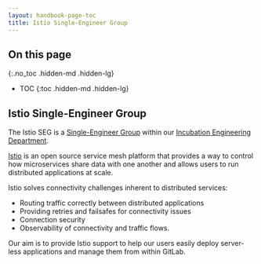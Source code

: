 ```yaml
---
layout: handbook-page-toc
title: Istio Single-Engineer Group
---
```


## On this page
{:.no_toc .hidden-md .hidden-lg}

- TOC
{:toc .hidden-md .hidden-lg}

##  Istio Single-Engineer Group

The Istio SEG is a [Single-Engineer Group](/company/team/structure/#single-engineer-groups) within our [Incubation Engineering Department](/handbook/engineering/development/incubation/).  

[Istio](https://istio.io/) is an open source service mesh platform that provides a way to control how microservices share data with one another and allows users to run distributed applications at scale. 

Istio solves connectivity challenges inherent to distributed services:

* Routing traffic correctly between distributed applications
* Providing retries and failsafes for connectivity issues
* Connection security
* Observability of connectivity and traffic flows.

Our aim is to provide Istio support to help our users easily deploy server-less applications and manage them from within GitLab.
